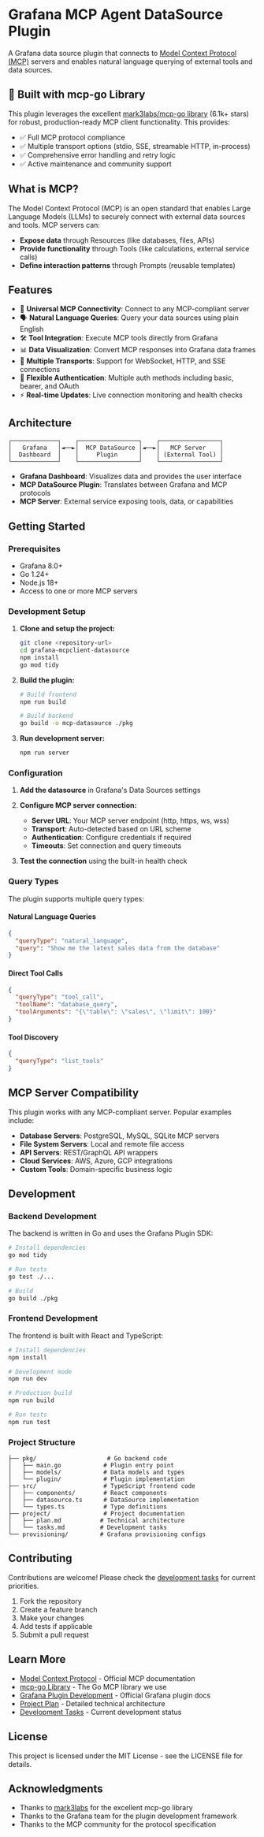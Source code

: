# Grafana MCP Agent DataSource Plugin

A Grafana data source plugin that connects to [Model Context Protocol (MCP)](https://modelcontextprotocol.io/) servers and enables natural language querying of external tools and data sources.

## 🎉 Built with mcp-go Library

This plugin leverages the excellent [mark3labs/mcp-go library](https://github.com/mark3labs/mcp-go) (6.1k+ stars) for robust, production-ready MCP client functionality. This provides:

- ✅ Full MCP protocol compliance
- ✅ Multiple transport options (stdio, SSE, streamable HTTP, in-process)
- ✅ Comprehensive error handling and retry logic
- ✅ Active maintenance and community support

## What is MCP?

The Model Context Protocol (MCP) is an open standard that enables Large Language Models (LLMs) to securely connect with external data sources and tools. MCP servers can:

- **Expose data** through Resources (like databases, files, APIs)
- **Provide functionality** through Tools (like calculations, external service calls)
- **Define interaction patterns** through Prompts (reusable templates)

## Features

- 🔗 **Universal MCP Connectivity**: Connect to any MCP-compliant server
- 🗣️ **Natural Language Queries**: Query your data sources using plain English
- 🛠️ **Tool Integration**: Execute MCP tools directly from Grafana
- 📊 **Data Visualization**: Convert MCP responses into Grafana data frames
- 🔧 **Multiple Transports**: Support for WebSocket, HTTP, and SSE connections
- 🔐 **Flexible Authentication**: Multiple auth methods including basic, bearer, and OAuth
- ⚡ **Real-time Updates**: Live connection monitoring and health checks

## Architecture

```
┌─────────────┐    ┌─────────────────┐    ┌─────────────────┐
│   Grafana   │◄──►│  MCP DataSource │◄──►│   MCP Server    │
│  Dashboard  │    │     Plugin      │    │ (External Tool) │
└─────────────┘    └─────────────────┘    └─────────────────┘
```

- **Grafana Dashboard**: Visualizes data and provides the user interface
- **MCP DataSource Plugin**: Translates between Grafana and MCP protocols
- **MCP Server**: External service exposing tools, data, or capabilities

## Getting Started

### Prerequisites

- Grafana 8.0+ 
- Go 1.24+
- Node.js 18+
- Access to one or more MCP servers

### Development Setup

1. **Clone and setup the project:**
   ```bash
   git clone <repository-url>
   cd grafana-mcpclient-datasource
   npm install
   go mod tidy
   ```

2. **Build the plugin:**
   ```bash
   # Build frontend
   npm run build
   
   # Build backend
   go build -o mcp-datasource ./pkg
   ```

3. **Run development server:**
   ```bash
   npm run server
   ```

### Configuration

1. **Add the datasource** in Grafana's Data Sources settings
2. **Configure MCP server connection:**
   - **Server URL**: Your MCP server endpoint (http, https, ws, wss)
   - **Transport**: Auto-detected based on URL scheme
   - **Authentication**: Configure credentials if required
   - **Timeouts**: Set connection and query timeouts

3. **Test the connection** using the built-in health check

### Query Types

The plugin supports multiple query types:

#### Natural Language Queries
```json
{
  "queryType": "natural_language",
  "query": "Show me the latest sales data from the database"
}
```

#### Direct Tool Calls
```json
{
  "queryType": "tool_call", 
  "toolName": "database_query",
  "toolArguments": "{\"table\": \"sales\", \"limit\": 100}"
}
```

#### Tool Discovery
```json
{
  "queryType": "list_tools"
}
```

## MCP Server Compatibility

This plugin works with any MCP-compliant server. Popular examples include:

- **Database Servers**: PostgreSQL, MySQL, SQLite MCP servers
- **File System Servers**: Local and remote file access
- **API Servers**: REST/GraphQL API wrappers
- **Cloud Services**: AWS, Azure, GCP integrations
- **Custom Tools**: Domain-specific business logic

## Development

### Backend Development

The backend is written in Go and uses the Grafana Plugin SDK:

```bash
# Install dependencies
go mod tidy

# Run tests
go test ./...

# Build
go build ./pkg
```

### Frontend Development

The frontend is built with React and TypeScript:

```bash
# Install dependencies
npm install

# Development mode
npm run dev

# Production build
npm run build

# Run tests
npm run test
```

### Project Structure

```
├── pkg/                    # Go backend code
│   ├── main.go            # Plugin entry point
│   ├── models/            # Data models and types
│   └── plugin/            # Plugin implementation
├── src/                   # TypeScript frontend code
│   ├── components/        # React components
│   ├── datasource.ts      # DataSource implementation
│   └── types.ts           # Type definitions
├── project/               # Project documentation
│   ├── plan.md           # Technical architecture
│   └── tasks.md          # Development tasks
└── provisioning/         # Grafana provisioning configs
```

## Contributing

Contributions are welcome! Please check the [development tasks](project/tasks.md) for current priorities.

1. Fork the repository
2. Create a feature branch
3. Make your changes
4. Add tests if applicable
5. Submit a pull request

## Learn More

- [Model Context Protocol](https://modelcontextprotocol.io/) - Official MCP documentation
- [mcp-go Library](https://github.com/mark3labs/mcp-go) - The Go MCP library we use
- [Grafana Plugin Development](https://grafana.com/developers/plugin-tools/) - Official Grafana plugin docs
- [Project Plan](project/plan.md) - Detailed technical architecture
- [Development Tasks](project/tasks.md) - Current development status

## License

This project is licensed under the MIT License - see the LICENSE file for details.

## Acknowledgments

- Thanks to [mark3labs](https://github.com/mark3labs) for the excellent mcp-go library
- Thanks to the Grafana team for the plugin development framework
- Thanks to the MCP community for the protocol specification
